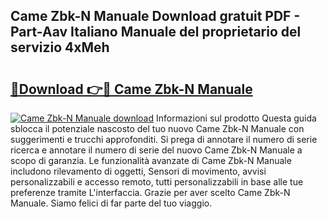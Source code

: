 ## Came Zbk-N Manuale Download gratuit PDF - Part-Aav Italiano Manuale del proprietario del servizio 4xMeh

# <h2><a href="http://dfe8p3h.blite.top/?on=Came+Zbk-N+Manuale">🔗Download 👉🔴 Came Zbk-N Manuale</a></h2>

[![Came Zbk-N Manuale download](https://i.imgur.com/lujVjoI.png)](http://dfe8p3h.blite.top/?on=Came+Zbk-N+Manuale)
Informazioni sul prodotto Questa guida sblocca il potenziale nascosto del tuo nuovo Came Zbk-N Manuale con suggerimenti e trucchi approfonditi. Si prega di annotare il numero di serie ricerca e annotare il numero di serie del nuovo Came Zbk-N Manuale a scopo di garanzia. Le funzionalità avanzate di Came Zbk-N Manuale includono rilevamento di oggetti, Sensori di movimento, avvisi personalizzabili e accesso remoto, tutti personalizzabili in base alle tue preferenze tramite L'interfaccia. Grazie per aver scelto Came Zbk-N Manuale. Siamo felici di far parte del tuo viaggio.
